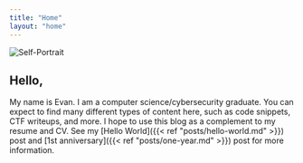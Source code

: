 ```yaml
---
title: "Home"
layout: "home"
---
```


![Self-Portrait](/self-portrait.png "Self-Portrait")

## Hello,

My name is Evan. I am a computer science/cybersecurity graduate. You can expect to find many different types of content here, such as code snippets, CTF writeups, and more. I hope to use this blog as a complement to my resume and CV. See my [Hello World]({{< ref "posts/hello-world.md" >}}) post and [1st anniversary]({{< ref "posts/one-year.md" >}}) post for more information.